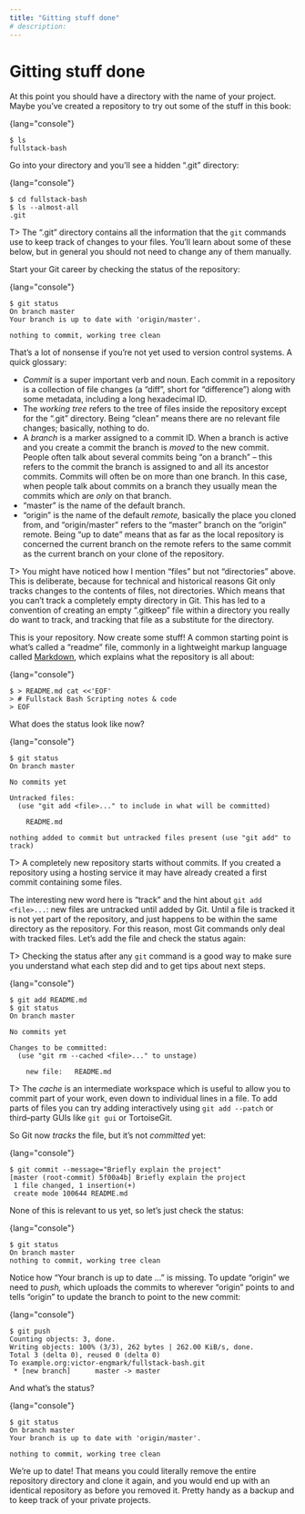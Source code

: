 ```yaml
---
title: "Gitting stuff done"
# description:
---
```


# Gitting stuff done


At this point you should have a directory with the name of your project. Maybe you’ve created a repository to try out some of the stuff in this book:

{lang="console"}
```
$ ls
fullstack-bash
```

Go into your directory and you’ll see a hidden “.git” directory:

{lang="console"}
```
$ cd fullstack-bash
$ ls --almost-all
.git
```

T> The “.git” directory contains all the information that the `git` commands use to keep track of changes to your files. You’ll learn about some of these below, but in general you should not need to change any of them manually.

Start your Git career by checking the status of the repository:

{lang="console"}
```
$ git status
On branch master
Your branch is up to date with 'origin/master'.

nothing to commit, working tree clean
```

That’s a lot of nonsense if you’re not yet used to version control systems. A quick glossary:

- *Commit* is a super important verb and noun. Each commit in a repository is a collection of file changes (a “diff”, short for “difference”) along with some metadata, including a long hexadecimal ID.
- The *working tree* refers to the tree of files inside the repository except for the “.git” directory. Being “clean” means there are no relevant file changes; basically, nothing to do.
- A *branch* is a marker assigned to a commit ID. When a branch is active and you create a commit the branch is *moved* to the new commit. People often talk about several commits being “on a branch” – this refers to the commit the branch is assigned to and all its ancestor commits. Commits will often be on more than one branch. In this case, when people talk about commits on a branch they usually mean the commits which are *only* on that branch.
- “master” is the name of the default branch.
- “origin” is the name of the default *remote,* basically the place you cloned from, and “origin/master” refers to the “master” branch on the “origin” remote. Being “up to date” means that as far as the local repository is concerned the current branch on the remote refers to the same commit as the current branch on your clone of the repository.

T> You might have noticed how I mention “files” but not “directories” above. This is deliberate, because for technical and historical reasons Git only tracks changes to the contents of files, not directories. Which means that you can’t track a completely empty directory in Git. This has led to a convention of creating an empty “.gitkeep” file within a directory you really do want to track, and tracking that file as a substitute for the directory.

This is your repository. Now create some stuff! A common starting point is what’s called a “readme” file, commonly in a lightweight markup language called [Markdown](https://daringfireball.net/projects/markdown/syntax), which explains what the repository is all about:

{lang="console"}
```
$ > README.md cat <<'EOF'
> # Fullstack Bash Scripting notes & code
> EOF
```

What does the status look like now?

{lang="console"}
```
$ git status
On branch master

No commits yet

Untracked files:
  (use "git add <file>..." to include in what will be committed)

	README.md

nothing added to commit but untracked files present (use "git add" to track)
```

T> A completely new repository starts without commits. If you created a repository using a hosting service it may have already created a first commit containing some files.

The interesting new word here is “track” and the hint about `git add <file>...`: new files are untracked until added by Git. Until a file is tracked it is not yet part of the repository, and just happens to be within the same directory as the repository. For this reason, most Git commands only deal with tracked files. Let’s add the file and check the status again:

T> Checking the status after any `git` command is a good way to make sure you understand what each step did and to get tips about next steps.

{lang="console"}
```
$ git add README.md
$ git status
On branch master

No commits yet

Changes to be committed:
  (use "git rm --cached <file>..." to unstage)

	new file:   README.md
```

T> The *cache* is an intermediate workspace which is useful to allow you to commit part of your work, even down to individual lines in a file. To add parts of files you can try adding interactively using `git add --patch` or third–party GUIs like `git gui` or TortoiseGit.

So Git now *tracks* the file, but it’s not *committed* yet:

{lang="console"}
```
$ git commit --message="Briefly explain the project"
[master (root-commit) 5f00a4b] Briefly explain the project
 1 file changed, 1 insertion(+)
 create mode 100644 README.md
```

None of this is relevant to us yet, so let’s just check the status:

{lang="console"}
```
$ git status
On branch master
nothing to commit, working tree clean
```

Notice how “Your branch is up to date ...” is missing. To update “origin” we need to *push,* which uploads the commits to wherever “origin” points to and tells “origin” to update the branch to point to the new commit:

{lang="console"}
```
$ git push
Counting objects: 3, done.
Writing objects: 100% (3/3), 262 bytes | 262.00 KiB/s, done.
Total 3 (delta 0), reused 0 (delta 0)
To example.org:victor-engmark/fullstack-bash.git
 * [new branch]      master -> master
```

And what’s the status?

{lang="console"}
```
$ git status
On branch master
Your branch is up to date with 'origin/master'.

nothing to commit, working tree clean
```

We’re up to date! That means you could literally remove the entire repository directory and clone it again, and you would end up with an identical repository as before you removed it. Pretty handy as a backup and to keep track of your private projects.
